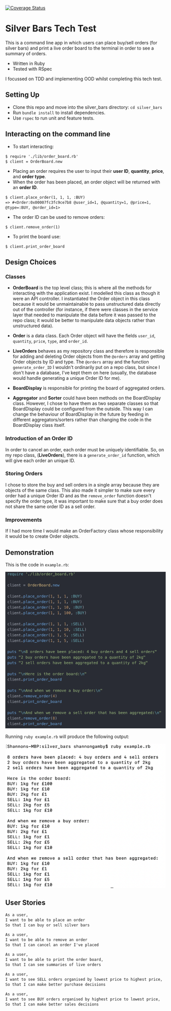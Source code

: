 [![Coverage Status](https://coveralls.io/repos/github/shannongamby/silver_bars/badge.svg?branch=master)](https://coveralls.io/github/shannongamby/silver_bars?branch=master)

# Silver Bars Tech Test
This is a command line app in which users can place buy/sell orders (for silver bars) and print a live order board to the terminal in order to see a summary of orders.
- Written in Ruby
- Tested with RSpec
  
I focussed on TDD and implementing OOD whilst completing this tech test.

## Setting Up
- Clone this repo and move into the silver_bars directory: `cd silver_bars`
- Run `bundle install` to install dependencies.
- Use `rspec` to run unit and feature tests.

## Interacting on the command line
- To start interacting:
```
$ require './lib/order_board.rb'
$ client = OrderBoard.new
```
- Placing an order requires the user to input their **user ID**, **quantity**, **price**, and **order type**.
- When the order has been placed, an order object will be returned with an **order ID**.
```
$ client.place_order(1, 1, 1, :BUY)
=> #<Order:0x00007fc3fc9ce7b8 @user_id=1, @quantity=1, @price=1, @type=:BUY, @order_id=1>
```
- The order ID can be used to remove orders:
```
$ client.remove_order(1)
```
- To print the board use:
```
$ client.print_order_board 
```

## Design Choices
### Classes
- **OrderBoard** is the top level class; this is where all the methods for interacting with the application exist. I modelled this class as though it were an API controller. I instantiated the Order object in this class because it would be unmaintainable to pass unstructured data directly out of the controller (for instance, if there were classes in the service layer that needed to manipulate the data before it was passed to the repo class; it would be better to manipulate data objects rather than unstructured data).
  
- **Order** is a data class. Each Order object will have the fields `user_id`, `quantity`, `price`, `type`, and `order_id`.
  
- **LiveOrders** behaves as my repository class and therefore is responsible for adding and deleting Order objects from the `@orders` array and getting Order objects by ID and type. The `@orders` array and the function `generate_order_ID` I wouldn't ordinarily put on a repo class, but since I don't have a database, I've kept them on here (usually, the database would handle generating a unique Order ID for me).
  
- **BoardDisplay** is responsible for printing the board of aggregated orders.
  
- **Aggregator** and **Sorter** could have been methods on the BoardDisplay class. However, I chose to have them as two separate classes so that BoardDisplay could be configured from the outside. This way I can change the behaviour of BoardDisplay in the future by feeding in different aggregators/sorters rather than changing the code in the BoardDisplay class itself. 

### Introduction of an Order ID
In order to cancel an order, each order must be uniquely identifiable. So, on my repo class, (**LiveOrders**), there is a `generate_order_id` function, which will give each order an unique ID.

### Storing Orders
I chose to store the buy and sell orders in a single array because they are objects of the same class. This also made it simpler to make sure every order had a unique Order ID and as the `remove_order` function doesn't specify the order type, it was important to make sure that a buy order does not share the same order ID as a sell order.

### Improvements
If I had more time I would make an OrderFactory class whose responsibility it would be to create Order objects.  

## Demonstration
This is the code in `example.rb`:
  
![demo](assets/example.png)
  
    
Running `ruby example.rb` will produce the following output:
  
![screenshot](assets/output.png)
  
    
## User Stories
```
As a user,
I want to be able to place an order
So that I can buy or sell silver bars
```
```
As a user,
I want to be able to remove an order
So that I can cancel an order I've placed
```
```
As a user,
I want to be able to print the order board,
So that I can see summaries of live orders
```
```
As a user,
I want to see SELL orders organised by lowest price to highest price,
So that I can make better purchase decisions
```
```
As a user,
I want to see BUY orders organised by highest price to lowest price,
So that I can make better sales decisions
```
